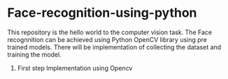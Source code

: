 # Face-recognition-using-python

This repository is the hello world to the computer vision task. The Face recognnition can be achieved using Python OpenCV library using pre trained models. There will be implementation of collecting the dataset and training the model.

1) First step 
Implementation using Opencv
